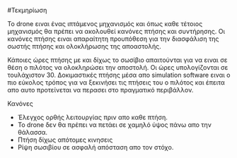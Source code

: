 #Τεκμηρίωση

Το drone ειναι ένας ιπτάμενος μηχανισμός και όπως καθε τέτοιος μηχανισμός θα πρέπει να ακολουθεί κανόνες πτήσης και συντήρησης. Οι κανόνες πτήσης ειναι απαραίτητη προυπόθεση για την διασφάλιση της σωστής πτήσης και ολοκλήρωσης της αποαστολής.

Κάποιες ώρες πτήσης με και δίχως το σωσίβιο απαιτούνται για να ειναι σε θέση ο πιλότος να ολοκληρώσει την αποστολή. Οι ώρες υπολογίζονται σε τουλάχιστον 30. Δοκιμαστικές πτήσης μέσα απο simulation software ειναι ο πιο εύκολος τρόπος για να ξεκινήσει τις πτήσεις του ο πιλότος και έπειτα απο αυτο προτείνεται να περασει στο πραγματικό περιβάλλον.

Κανόνες
- Έλεγχος ορθής λειτουργίας πριν απο καθε πτήση.
- Το drone δεν θα πρέπει να πετάει σε χαμηλό ύψος πάνω απο την θάλασσα.
- Πτήση δίχως απότομες κινησεις
- Ρίψη σωσιβίου σε ασφαλή απόσταση απο τον στόχο.



